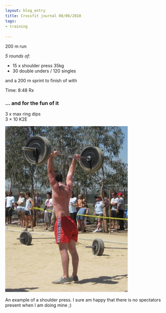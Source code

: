 ```yaml
---
layout: blog_entry
title: Crossfit journal 08/06/2010
tags:
- training

---
```


<p>200 m run</p>

*5 rounds of:*

<ul>
	<li>15 x shoulder press 35kg</li>
	<li>30 double unders / 120 singles</li>
</ul>


<p>and a 200 m sprint to finish of with</p>

<p>Time: 8:48 Rx</p>

<!--more-->

<h3>... and for the fun of it</h3>

<p>3 x max ring dips<br>
3 × 10 K2E</p>

<p><img class="illustration" src="/assets/images/blog-images/2010-06-09_shoulder_press.jpg" title="Shoulder Press" alt="Shoulder Press"></p>

<p class="description">An example of a shoulder press. I sure am happy that there is no spectators present when I am doing mine ;)</p>